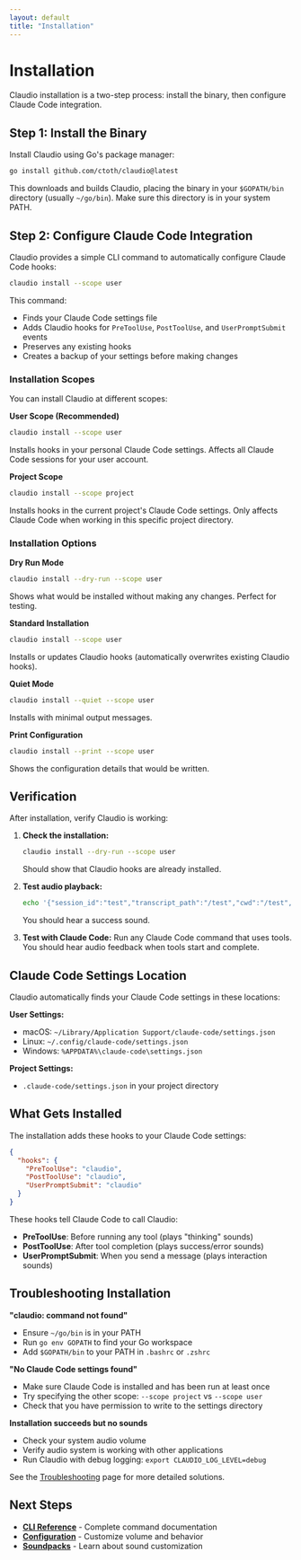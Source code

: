 ```yaml
---
layout: default
title: "Installation"
---
```


# Installation

Claudio installation is a two-step process: install the binary, then configure Claude Code integration.

## Step 1: Install the Binary

Install Claudio using Go's package manager:

```bash
go install github.com/ctoth/claudio@latest
```

This downloads and builds Claudio, placing the binary in your `$GOPATH/bin` directory (usually `~/go/bin`). Make sure this directory is in your system PATH.

## Step 2: Configure Claude Code Integration

Claudio provides a simple CLI command to automatically configure Claude Code hooks:

```bash
claudio install --scope user
```

This command:
- Finds your Claude Code settings file
- Adds Claudio hooks for `PreToolUse`, `PostToolUse`, and `UserPromptSubmit` events
- Preserves any existing hooks
- Creates a backup of your settings before making changes

### Installation Scopes

You can install Claudio at different scopes:

**User Scope (Recommended)**
```bash
claudio install --scope user
```
Installs hooks in your personal Claude Code settings. Affects all Claude Code sessions for your user account.

**Project Scope**
```bash
claudio install --scope project
```
Installs hooks in the current project's Claude Code settings. Only affects Claude Code when working in this specific project directory.

### Installation Options

**Dry Run Mode**
```bash
claudio install --dry-run --scope user
```
Shows what would be installed without making any changes. Perfect for testing.

**Standard Installation**
```bash
claudio install --scope user
```
Installs or updates Claudio hooks (automatically overwrites existing Claudio hooks).

**Quiet Mode**
```bash
claudio install --quiet --scope user
```
Installs with minimal output messages.

**Print Configuration**
```bash
claudio install --print --scope user
```
Shows the configuration details that would be written.

## Verification

After installation, verify Claudio is working:

1. **Check the installation:**
   ```bash
   claudio install --dry-run --scope user
   ```
   Should show that Claudio hooks are already installed.

2. **Test audio playback:**
   ```bash
   echo '{"session_id":"test","transcript_path":"/test","cwd":"/test","hook_event_name":"PostToolUse","tool_name":"Bash","tool_response":{"stdout":"success","stderr":"","interrupted":false}}' | claudio
   ```
   You should hear a success sound.

3. **Test with Claude Code:**
   Run any Claude Code command that uses tools. You should hear audio feedback when tools start and complete.

## Claude Code Settings Location

Claudio automatically finds your Claude Code settings in these locations:

**User Settings:**
- macOS: `~/Library/Application Support/claude-code/settings.json`
- Linux: `~/.config/claude-code/settings.json`
- Windows: `%APPDATA%\claude-code\settings.json`

**Project Settings:**
- `.claude-code/settings.json` in your project directory

## What Gets Installed

The installation adds these hooks to your Claude Code settings:

```json
{
  "hooks": {
    "PreToolUse": "claudio",
    "PostToolUse": "claudio",
    "UserPromptSubmit": "claudio"
  }
}
```

These hooks tell Claude Code to call Claudio:
- **PreToolUse**: Before running any tool (plays "thinking" sounds)
- **PostToolUse**: After tool completion (plays success/error sounds)
- **UserPromptSubmit**: When you send a message (plays interaction sounds)

## Troubleshooting Installation

**"claudio: command not found"**
- Ensure `~/go/bin` is in your PATH
- Run `go env GOPATH` to find your Go workspace
- Add `$GOPATH/bin` to your PATH in `.bashrc` or `.zshrc`

**"No Claude Code settings found"**
- Make sure Claude Code is installed and has been run at least once
- Try specifying the other scope: `--scope project` vs `--scope user`
- Check that you have permission to write to the settings directory

**Installation succeeds but no sounds**
- Check your system audio volume
- Verify audio system is working with other applications
- Run Claudio with debug logging: `export CLAUDIO_LOG_LEVEL=debug`

See the [Troubleshooting](/troubleshooting) page for more detailed solutions.

## Next Steps

- **[CLI Reference](/cli-reference)** - Complete command documentation
- **[Configuration](/configuration)** - Customize volume and behavior
- **[Soundpacks](/soundpacks)** - Learn about sound customization